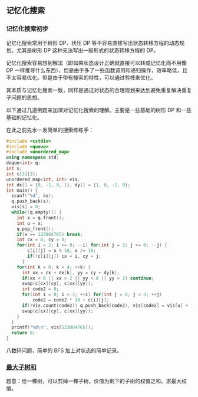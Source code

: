 ## 记忆化搜索

### 记忆化搜索初步

记忆化搜索常用于树形 DP、状压 DP 等不容易直接写出状态转移方程的动态规划。尤其是树形 DP 这种无法写出一般形式的状态转移方程的 DP。

记忆化搜索容易想到解法（即如果状态设计正确就直接可以转成记忆化而不用像 DP 一样推导什么东西），但是由于多了一些函数调用和递归操作，效率略低，且不太容易优化。但是由于带有搜索的特性，可以通过剪枝来优化。

其本质与记忆化搜索一致，同样是通过对状态的合理规划来达到避免重复解决重复子问题的思想。

以下通过几道例题来加深对记忆化搜索的理解。主要是一些基础的树形 DP 和一些基础的记忆化。

在此之前先水一发简单的搜索练练手：
```cpp
#include <cstdio>
#include <queue>
#include <unordered_map>
using namespace std;
deque<int> q;
int s;
int c[3][3];
unordered_map<int, int> vis;
int dx[] = {0, -1, 0, 1}, dy[] = {1, 0, -1, 0};
int main() {
  scanf("%d", &s);
  q.push_back(s);
  vis[s] = 0;
  while(!q.empty()) {
    int x = q.front();
    int u = x;
    q.pop_front();
    if(x == 123804765) break;
    int cx = 0, cy = 0;
    for(int i = 2; i >= 0; --i) for(int j = 2; j >= 0; --j) {
        c[i][j] = x % 10, x /= 10;
        if(!c[i][j]) cx = i, cy = j;
      }
    for(int k = 0; k < 4; ++k) {
      int xx = cx + dx[k], yy = cy + dy[k];
      if(xx < 0 || xx > 2 || yy < 0 || yy > 2) continue;
      swap(c[cx][cy], c[xx][yy]);
      int code2 = 0;
      for(int i = 0; i < 3; ++i) for(int j = 0; j < 3; ++j)
          code2 = code2 * 10 + c[i][j];
      if(!vis.count(code2)) q.push_back(code2), vis[code2] = vis[u] + 1;
      swap(c[cx][cy], c[xx][yy]);
    }
  }
  printf("%d\n", vis[123804765]);
  return 0;
}
```
八数码问题，简单的 BFS 加上对状态的简单记录。

### [最大子树和](https://www.luogu.org/record/show?rid=10655795)

题意：给一棵树，可以剪掉一棵子树，价值为剩下的子树的权值之和。求最大权值。
<!--stackedit_data:
eyJoaXN0b3J5IjpbLTgwNjgzMzE2Niw2ODUzMTk5MTksLTY4OT
kwNjc4LDI3ODA4NTg4NCwtMjkxMDI4ODkzLC0xNTkxOTA4MzU3
LDE5MjUwMDg0NzYsMTIzMDY3MDA0MCw3OTEyMjM3ODIsMTU4NT
c2Mzg5LC0xODcxMTcxNTc5XX0=
-->